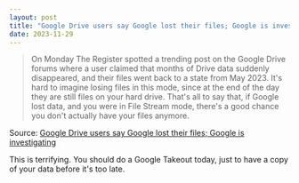 ```yaml
---
layout: post
title: "Google Drive users say Google lost their files; Google is investigating"
date: 2023-11-29
---
```


> On Monday The Register spotted a trending post on the Google Drive forums
where a user claimed that months of Drive data suddenly disappeared, and
their files went back to a state from May 2023. It's hard to imagine losing
files in this mode, since at the end of the day they are still files on
your hard drive. That's all to say that, if Google lost data, and you were
in File Stream mode, there's a good chance you don't actually have your
files anymore.

Source: [Google Drive users say Google lost their files; Google is
investigating](
https://arstechnica.com/gadgets/2023/11/google-drive-is-investigating-sync-issues-as-users-complain-of-lost-files/
)

This is terrifying. You should do a Google Takeout today, just to have a
copy of your data before it's too late.

